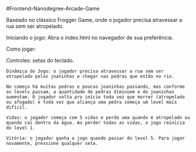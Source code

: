 #Frontend-Nanodegree-Arcade-Game

Baseado no clássico Frogger Game, onde o jogador precisa atravessar a rua sem ser atropelado.

Iniciando o jogo: Abra o index.html no navegador de sua preferência.

Como jogar:

   Controles: setas do teclado.
   
    Dinâmica do Jogo: o jogador precisa atravessar a rua sem ser atropelado pelas joaninhas e chegar nas pedras que estão no rio.
    
    No começo há muitas pedras e poucas joaninhas passando, mas conforme os levels passam, a quantidade de pedras diminuem e de joaninhas aumentam. O jogador volta pro início toda vez que morrer (atropelado ou afogado) e toda vez que alcança uma pedra começa um level mais difícil.
    
    Vidas: o jogador começa com 5 vidas e perde uma quando é atropelado ou quando cai dentro da água. Ao perder todas as vidas, o jogo reinicia do level 1.
    
    Vitória: o jogador ganha o jogo quando passar do level 5. Para jogar novamente, pressione qualquer seta.
